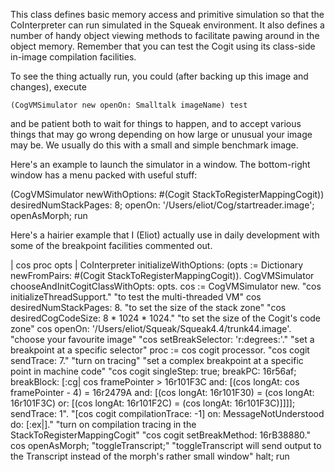 This class defines basic memory access and primitive simulation so that the CoInterpreter can run simulated in the Squeak environment.  It also defines a number of handy object viewing methods to facilitate pawing around in the object memory.  Remember that you can test the Cogit using its class-side in-image compilation facilities.

To see the thing actually run, you could (after backing up this image and changes), execute

	(CogVMSimulator new openOn: Smalltalk imageName) test

and be patient both to wait for things to happen, and to accept various things that may go wrong depending on how large or unusual your image may be.  We usually do this with a small and simple benchmark image.

Here's an example to launch the simulator in a window.  The bottom-right window has a menu packed with useful stuff:

(CogVMSimulator newWithOptions: #(Cogit StackToRegisterMappingCogit))
	desiredNumStackPages: 8;
	openOn: '/Users/eliot/Cog/startreader.image';
	openAsMorph;
	run

Here's a hairier example that I (Eliot) actually use in daily development with some of the breakpoint facilities commented out.

| cos proc opts |
CoInterpreter initializeWithOptions: (opts := Dictionary newFromPairs: #(Cogit StackToRegisterMappingCogit)).
CogVMSimulator chooseAndInitCogitClassWithOpts: opts.
cos := CogVMSimulator new.
"cos initializeThreadSupport." "to test the multi-threaded VM"
cos desiredNumStackPages: 8. "to set the size of the stack zone"
"cos desiredCogCodeSize: 8 * 1024 * 1024." "to set the size of the Cogit's code zone"
cos openOn: '/Users/eliot/Squeak/Squeak4.4/trunk44.image'. "choose your favourite image"
"cos setBreakSelector: 'r:degrees:'." "set a breakpoint at a specific selector"
proc := cos cogit processor.
"cos cogit sendTrace: 7." "turn on tracing"
"set a complex breakpoint at a specific point in machine code"
"cos cogit singleStep: true; breakPC: 16r56af; breakBlock: [:cg|  cos framePointer > 16r101F3C and: [(cos longAt: cos framePointer - 4) = 16r2479A and: [(cos longAt: 16r101F30) = (cos longAt: 16r101F3C) or: [(cos longAt: 16r101F2C) = (cos longAt: 16r101F3C)]]]]; sendTrace: 1".
"[cos cogit compilationTrace: -1] on: MessageNotUnderstood do: [:ex|]." "turn on compilation tracing in the StackToRegisterMappingCogit"
"cos cogit setBreakMethod: 16rB38880."
cos
	openAsMorph;
	"toggleTranscript;" "toggleTranscript will send output to the Transcript instead of the morph's rather small window"
	halt;
	run